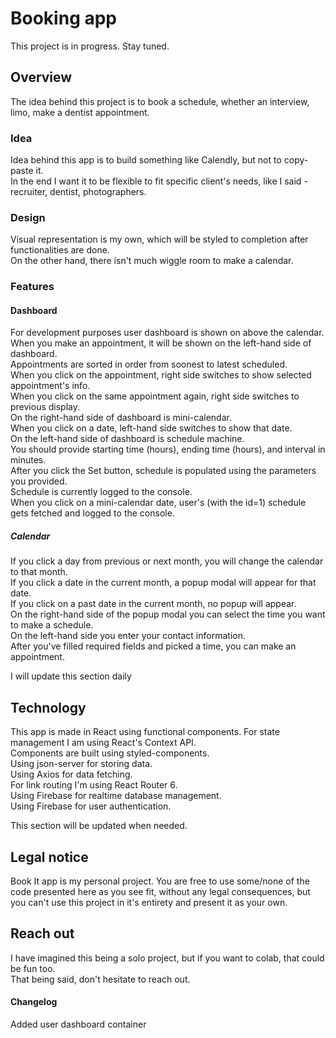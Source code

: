# Booking app

This project is in progress. Stay tuned.

## Overview

The idea behind this project is to book a schedule, whether an interview, limo, make a dentist appointment.

### Idea

Idea behind this app is to build something like Calendly, but not to copy-paste it.  
In the end I want it to be flexible to fit specific client's needs, like I said - recruiter, dentist, photographers.

### Design

Visual representation is my own, which will be styled to completion after functionalities are done.  
On the other hand, there isn't much wiggle room to make a calendar.

### Features

#### Dashboard

For development purposes user dashboard is shown on above the calendar.  
When you make an appointment, it will be shown on the left-hand side of dashboard.  
Appointments are sorted in order from soonest to latest scheduled.  
When you click on the appointment, right side switches to show selected appointment's info.  
When you click on the same appointment again, right side switches to previous display.  
On the right-hand side of dashboard is mini-calendar.  
When you click on a date, left-hand side switches to show that date.  
On the left-hand side of dashboard is schedule machine.  
You should provide starting time (hours), ending time (hours), and interval in minutes.  
After you click the Set button, schedule is populated using the parameters you provided.  
Schedule is currently logged to the console.  
When you click on a mini-calendar date, user's (with the id=1) schedule gets fetched and logged to the console.  

##### Calendar

If you click a day from previous or next month, you will change the calendar to that month.  
If you click a date in the current month, a popup modal will appear for that date.  
If you click on a past date in the current month, no popup will appear.  
On the right-hand side of the popup modal you can select the time you want to make a schedule.  
On the left-hand side you enter your contact information.  
After you've filled required fields and picked a time, you can make an appointment.

I will update this section daily

## Technology

This app is made in React using functional components. 
For state management I am using React's Context API.  
Components are built using styled-components.  
Using json-server for storing data.  
Using Axios for data fetching.  
For link routing I'm using React Router 6.  
Using Firebase for realtime database management.  
Using Firebase for user authentication.  

This section will be updated when needed.

## Legal notice

Book It app is my personal project. You are free to use some/none of the code presented here as you see fit, without any legal consequences, but you can't use this project in it's entirety and present it as your own.


## Reach out

I have imagined this being a solo project, but if you want to colab, that could be fun too.  
That being said, don't hesitate to reach out.  

#### Changelog

Added user dashboard container 
